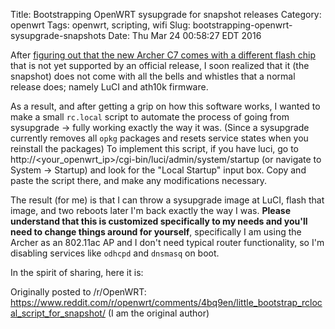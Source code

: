 Title: Bootstrapping OpenWRT sysupgrade for snapshot releases
Category: openwrt
Tags: openwrt, scripting, wifi
Slug: bootstrapping-openwrt-sysupgrade-snapshots
Date: Thu Mar 24 00:58:27 EDT 2016

After [figuring out that the new Archer C7 comes with a different flash chip](https://www.reddit.com/r/openwrt/comments/4aukq9/help_archer_c7_v2_not_reachable_on_19216811_after/) that is not yet supported by an official release, I soon realized that it (the snapshot) does not come with all the bells and whistles that a normal release does; namely LuCI and ath10k firmware.

As a result, and after getting a grip on how this software works, I wanted to make a small `rc.local` script to automate the process of going from sysupgrade -> fully working exactly the way it was. (Since a sysupgrade currently removes all `opkg` packages and resets service states when you reinstall the packages) To implement this script, if you have luci, go to http://<your_openwrt_ip>/cgi-bin/luci/admin/system/startup (or navigate to System -> Startup) and look for the "Local Startup" input box. Copy and paste the script there, and make any modifications necessary. 

The result (for me) is that I can throw a sysupgrade image at LuCI, flash that image, and two reboots later I'm back exactly the way I was. **Please understand that this is customized specifically to my needs and you'll need to change things around for yourself**, specifically I am using the Archer as an 802.11ac AP and I don't need typical router functionality, so I'm disabling services like `odhcpd` and `dnsmasq` on boot. 

In the spirit of sharing, here it is: 

<script src="https://gist.github.com/xenithorb/720c85fe1afafb135419.js"></script>

Originally posted to /r/OpenWRT: <https://www.reddit.com/r/openwrt/comments/4bq9en/little_bootstrap_rclocal_script_for_snapshot/> (I am the original author)
